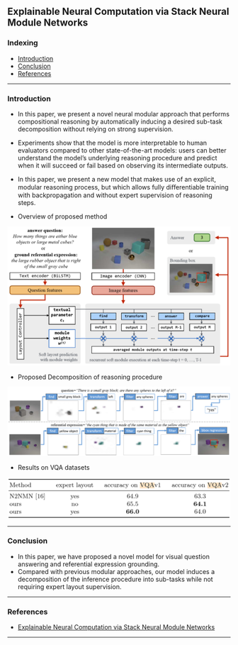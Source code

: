 ## Explainable Neural Computation via Stack Neural Module Networks

### Indexing
- [Introduction](#Introduction)
- [Conclusion](#Conclusion)
- [References](#References)

---
### Introduction
- In this paper, we present a novel neural modular approach that performs compositional reasoning by automatically inducing a desired sub-task decomposition without relying on strong supervision. 
-  Experiments show that the model is more interpretable to human evaluators compared to other state-of-the-art models: users can better understand the model’s underlying reasoning procedure and predict when it will succeed or fail based on observing its intermediate outputs.
-  In this paper, we present a new model that makes use of an explicit, modular reasoning process, but which allows fully diﬀerentiable training with backpropagation and without expert supervision of reasoning steps. 

- Overview of proposed method

<img src="https://github.com/qiuyue1993/Notes/blob/master/VQA/images/Paper-Summarize_Explainable-Neural-Computation-via-Stack-Neural-Module-Networks_Proposed-Structure.png" width="600" hegiht="400" align=center/>


- Proposed Decomposition of reasoning procedure

<img src="https://github.com/qiuyue1993/Notes/blob/master/VQA/images/Paper-Summarize_Explainable-Neural-Computation-via-Stack-Neural-Module-Networks_Proposed-Decomposition-of-reasoning-procedure.png" width="600" hegiht="400" align=center/>


- Results on VQA datasets

<img src="https://github.com/qiuyue1993/Notes/blob/master/VQA/images/Paper-Summarize_Explainable-Neural-Computation-via-Stack-Neural-Module-Networks_Results-on-VQA-dataset.png" width="600" hegiht="400" align=center/>

---
### Conclusion
- In this paper, we have proposed a novel model for visual question answering and referential expression grounding. 
- Compared with previous modular approaches, our model induces a decomposition of the inference procedure into sub-tasks while not requiring expert layout supervision. 


---
### References
- [Explainable Neural Computation via Stack Neural Module Networks](https://eccv2018.org/openaccess/content_ECCV_2018/papers/Ronghang_Hu_Explainable_Neural_Computation_ECCV_2018_paper.pdf)

---

